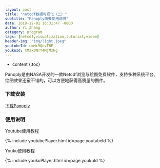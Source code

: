 ```yaml
---
layout: post
title: "netcdf数据可视化（二）"
subtitle: "Panoply简要使用说明"
date: 2018-12-01 16:31:47 -0800
author: Yi Zhang
category: program
tags: [netcdf,visualization,tutorial,video]
header-img: "img/light.jpeg"
youtubeId: cmHc9QevT6E
youkuId: XMzk0NTY4MjMzNg
---
```


* content
{:toc}


Panoply是由NASA开发的一款Netcdf浏览与绘图免费软件，支持多种系统平台。绘图效果还蛮不错的，可以方便地获得高质量的图件。

### 下载安装

[下载Panoply](https://www.giss.nasa.gov/tools/panoply/)

### 使用说明

Youtube使用教程

{% include youtubePlayer.html id=page.youtubeId %}

Youku使用教程

{% include youkuPlayer.html id=page.youkuId %}